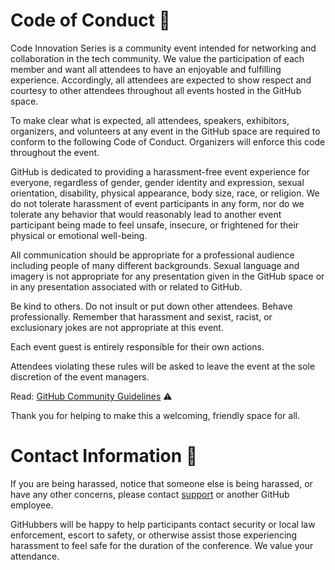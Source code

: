 # Code of Conduct 📔
Code Innovation Series is a community event intended for networking and collaboration in the tech community. We value the participation of each member and want all attendees to have an enjoyable and fulfilling experience. Accordingly, all attendees are expected to show respect and courtesy to other attendees throughout all events hosted in the GitHub space.

To make clear what is expected, all attendees, speakers, exhibitors, organizers, and volunteers at any event in the GitHub space are required to conform to the following Code of Conduct. Organizers will enforce this code throughout the event.

GitHub is dedicated to providing a harassment-free event experience for everyone, regardless of gender, gender identity and expression, sexual orientation, disability, physical appearance, body size, race, or religion. We do not tolerate harassment of event participants in any form, nor do we tolerate any behavior that would reasonably lead to another event participant being made to feel unsafe, insecure, or frightened for their physical or emotional well-being.

All communication should be appropriate for a professional audience including people of many different backgrounds. Sexual language and imagery is not appropriate for any presentation given in the GitHub space or in any presentation associated with or related to GitHub.

Be kind to others. Do not insult or put down other attendees. Behave professionally. Remember that harassment and sexist, racist, or exclusionary jokes are not appropriate at this event.

Each event guest is entirely responsible for their own actions.

Attendees violating these rules will be asked to leave the event at the sole discretion of the event managers.


Read: [GitHub Community Guidelines](https://docs.github.com/en/github/site-policy/github-community-guidelines) ⚠️

Thank you for helping to make this a welcoming, friendly space for all.

# Contact Information 📧
If you are being harassed, notice that someone else is being harassed, or have any other concerns, please contact [support](https://support.github.com/) or another GitHub employee.

GitHubbers will be happy to help participants contact security or local law enforcement, escort to safety, or otherwise assist those experiencing harassment to feel safe for the duration of the conference. We value your attendance.
